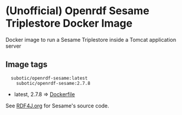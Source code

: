 (Unofficial) Openrdf Sesame Triplestore Docker Image
=====================================================

Docker image to run a Sesame Triplestore inside a Tomcat application server

Image tags
-----------

```
  subotic/openrdf-sesame:latest
	subotic/openrdf-sesame:2.7.8
````

 - latest, 2.7.8 => [Dockerfile](https://github.com/subotic/docker-sesame/tree/master/2.7.8/Dockerfile)

See [RDF4J.org](http://www.rdf4j.org) for Sesame's source code.

